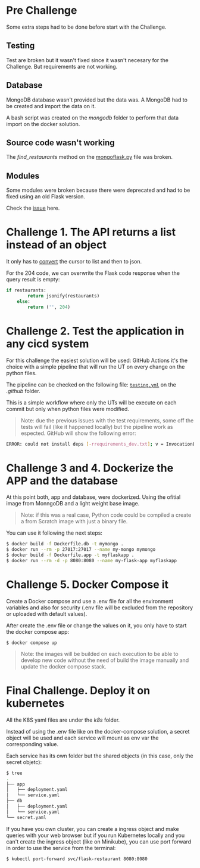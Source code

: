 # Pre Challenge

Some extra steps had to be done before start with the Challenge.

## Testing

Test are broken but it wasn't fixed since it wasn't necesary for the Challenge. But requirements are not working.
## Database
MongoDB database wasn't provided but the data was. A MongoDB had to be created and import the data on it.

A bash script was created on the *mongodb* folder to perform that data import on the docker solution.

## Source code wasn't working
The *find_restaurants* method on the [mongoflask.py](src/mongoflask.py) file was broken.

## Modules
Some modules were broken because there were deprecated and had to be fixed using an old Flask version.

Check the [issue](https://stackoverflow.com/questions/76570896/importerror-cannot-import-name-jsonencoder-from-flask-json) here.
# Challenge 1. The API returns a list instead of an object

It only has to [convert](https://www.geeksforgeeks.org/convert-pymongo-cursor-to-json/) the cursor to list and then to json.

For the 204 code, we can overwrite the Flask code response when the query result is empty:

```python
if restaurants:
        return jsonify(restaurants)
    else:
        return ('', 204)
```

# Challenge 2. Test the application in any cicd system

For this challenge the easiest solution will be used: GitHub Actions it's the choice with a simple pipeline that will run the UT on every change on the python files.

The pipeline can be checked on the following file: [`testing.yml`](.github/workflows/actions.yml) on the *.github* folder.

This is a simple workflow where only the UTs will be execute on each commit but only when python files were modified.

> Note: due the previous issues with the test requirements, some off the tests will fail (like it happened locally) but the pipeline work as espected. GitHub will show the following error:

```bash
ERROR: could not install deps [-rrequirements_dev.txt]; v = InvocationError('/tmp/app/.tox/py36/bin/python -m pip install -rrequirements_dev.txt', 1)
```

# Challenge 3 and 4. Dockerize the APP and the database

At this point both, app and database, were dockerized. Using the ofitial image from MonngoDB and a light weight base image.

> Note: if this was a real case, Python code could be compiled a create a from Scratch image with just a binary file.

You can use it following the next steps:

```bash
$ docker build -f Dockerfile.db -t mymongo .
$ docker run --rm -p 27017:27017 --name my-mongo mymongo
$ docker build -f Dockerfile.app -t myflaskapp .
$ docker run --rm -d -p 8080:8080 --name my-flask-app myflaskapp
```

# Challenge 5. Docker Compose it

Create a Docker compose and use a .env file for all the environment variables and also for security (.env file will be excluded from the repository or uploaded with default values).

After create the .env file or change the values on it, you only have to start the docker compose app:

```
$ docker compose up
```

> Note: the images will be builded on each execution to be able to develop new code without the need of build the image manually and update the docker compose stack.

# Final Challenge. Deploy it on kubernetes

All the K8S yaml files are under the *k8s* folder.

Instead of using the .env file like on the docker-compose solution, a secret object will be used and each service will mount as env var the corresponding value.

Each service has its own folder but the shared objects (in this case, only the secret objetc):

```bash
$ tree
.
├── app
│   ├── deployment.yaml
│   └── service.yaml
├── db
│   ├── deployment.yaml
│   └── service.yaml
└── secret.yaml
```

If you have you own cluster, you can create a ingress object and make queries with your web browser but if you run Kubernetes locally and you can't create the ingress object (like on Minikube), you can use port forward in order to use the service from the terminal:

```bash
$ kubectl port-forward svc/flask-restaurant 8080:8080
```